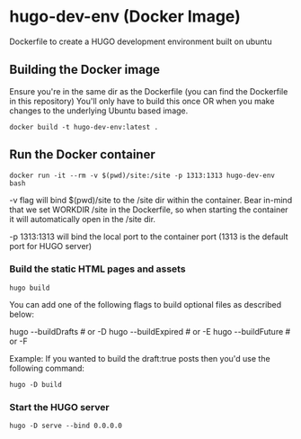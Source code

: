 # hugo-dev-env (Docker Image)
Dockerfile to create a HUGO development environment built on ubuntu

## Building the Docker image
Ensure you're in the same dir as the Dockerfile (you can find the Dockerfile in this repository)
You'll only have to build this once OR when you make changes to the underlying Ubuntu based image.
```
docker build -t hugo-dev-env:latest .
```

## Run the Docker container
```
docker run -it --rm -v $(pwd)/site:/site -p 1313:1313 hugo-dev-env bash
```

-v flag will bind $(pwd)/site to the /site dir within the container. 
Bear in-mind that we set WORKDIR /site in the Dockerfile, so when starting the container it will automatically open in the /site dir.

-p 1313:1313 will bind the local port to the container port (1313 is the default port for HUGO server)

### Build the static HTML pages and assets
```
hugo build
```
You can add one of the following flags to build optional files as described below:

hugo --buildDrafts    # or -D
hugo --buildExpired   # or -E
hugo --buildFuture    # or -F

Example:
If you wanted to build the draft:true posts then you'd use the following command:
```
hugo -D build
```

### Start the HUGO server
```
hugo -D serve --bind 0.0.0.0
```

